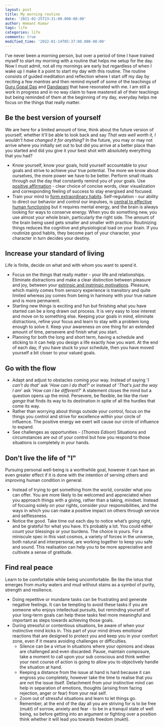 ```yaml
---
layout: post
title: My morning routine
date: '2021-02-25T23:31:00.000-08:00'
author: Hemant Kumar
tags: life
categories: life
comments: true
modified_time: '2022-01-14T05:37:00.000-08:00'
---
```


I've never been a morning person, but over a period of time I have trained myself to start my morning with a routine that helps me setup for the day. Now I must admit, not all my mornings are early but regardless of when I wake up I make it a point to start my day with this routine. The routine consists of guided meditation and reflection where I start off my day by reciting a few *mantras* and then remind myself of some of the teachings of [Guru Gopal Das](https://twitter.com/gaurgopald) and [Dandapani](https://twitter.com/DandapaniLLC) that have resonated with me. I am still a work in progress and in no way claim to have mastered all of their teachings but being reminded of them at the beginning of my day, everyday helps me focus on the things that really matter.

## Be the best version of yourself

We are here for a limited amount of time, think about the future version of yourself, whether it'll be able to look back and say *That was well worth it, I wouldn't have changed it for anything*? In the future, you may or may not arrive where you initially set out to but did you arrive at a better place than you started and did you give it your best shot with absolutely everything that you had?

- Know yourself, know your goals, hold yourself accountable to your goals and strive to achieve your true potential. The more we know about ourselves, the more power we have to be better. Perform small rituals through out the day that constantly remind you of your goals. Use [positive affirmation](https://positivepsychology.com/daily-affirmations/) - clear choice of concise words, clear visualization and corresponding feeling of success to stay energised and focused.
- Train your mind to [form extraordinary habits](https://www.sciencedaily.com/releases/2019/01/190128105227.htm). Self-regulation - our ability to direct our behavior and control our impulses, is [central to effective human functioning](https://www.ncbi.nlm.nih.gov/pmc/articles/PMC5508938/) but it requires mental energy, and the brain is always looking for ways to conserve energy. When you do something new, you use almost your whole brain, particularly the right side. The amount of the brain being used gets smaller and smaller with practice. Routinizing things reduces the cognitive and physiological load on your brain. If you routinize good habits, they become part of your character, your character in turn decides your destiny.
  
## Increase your standard of living

Life is finite, decide on what and with whom you want to spend it.
  
- Focus on the things that really matter - your life and relationships. Eliminate distractions and make a clear distinction between pleasure and joy, between your [extrinsic and instrinsic motivations](https://www.healthline.com/health/intrinsic-motivation#extrinsic-motivation). Pleasure, which mainly comes from sensory experience is transitory and quite limited whereas joy comes from being in harmony with your true nature and is more permanent.
- Starting new things is exciting and fun but finishing what you have started can be a long drawn out process. It is very easy to lose interest and move on to something else. Keeping your goals in mind, eliminate distractions, refine your focus and learn to stay with a problem long enough to solve it. Keep your awareness on one thing for an extended amount of time, persevere and finish what you start.
- Planning for both the long and short term, having a schedule and sticking to it can help you design a life exactly how you want. At the end of each day, if you have stuck to your schedule, then you have moved yourself a bit closer to your valued goals.

## Go with the flow

- Adapt and adjust to obstacles coming your way. Instead of saying '*I can't do that*' ask '*How can I do that?*' or instead of '*That's just the way I am*' ask '*How can I be  different?*' A statement closes the mind but a question opens up the mind. Persevere, be flexible, be like the river *ganga* that finds its way to its destination in spite of all the hurdles that come its way.
- Rather than worrying about things outside your control, focus on the things you control and strive for excellence within your circle of influence. The positive energy we exert will cause our circle of influence to expand.
- See challenges as opportunities - (*Thomas Edison*) Situations and circumstances are out of your control but how you respond to those situations is completely in your hands.

## Don't live the life of "I"

Pursuing personal well-being is a worthwhile goal, however it can have an even greater effect if it is done with the intention of serving others and improving human condition in general.

- Instead of trying to get something from the world, consider what you can offer. You are more likely to be welcomed and appreciated when you approach things with a giving, rather than a taking, mindset. Instead of focusing solely on your rights, consider your responsibilities, and the ways in which you can make a positive impact on others through service and selflessness.
- Notice the good. Take time out each day to notice what’s going right, and be grateful for what you have. It’s probably a lot. You could either count your blessings or your burdens. The choice is yours. For a miniscule spec in this vast cosmos, a variety of forces in the universe, both natural and interpersonal, are working together to keep you safe and sound. This realisation can help you to be more appreciative and cultivate a sense of gratitude.

## Find real peace

Learn to be comfortable while being uncomfortable. Be like the lotus that emerges from murky waters and mud without stains as a symbol of purity, strength and resilience.

- Doing repetitive or mundane tasks can be frustrating and generate negative feelings. It can be tempting to avoid these tasks if you are someone who enjoys intellectual pursuits, but reminding yourself of your long-term goals can help these tasks feel more meaningful and important as steps towards achieving those goals.
- During stressful or contentious situations, be aware of when your instinctive mind kicks in. This part of your mind drives emotional reactions that are designed to protect you and keep you in your comfort zone, even if it means avoiding challenges or difficulties.
  - Silence can be a virtue in situations where your opinions and ideas are challenged and even discarded. Pause, maintain composure, take a moment to call upon your sub conscious and think wether your next course of action is going to allow you to objectively handle the situation at hand.
  - Keeping a distance from the issue at hand is hard because it can engross you completely, however take the time to realise that you are not the issue itself. Detachment from your instinctive mind can help in separation of emotions, thoughts (arising from facing rejection, anger or fear) from your real self.
  - Zoom out of stressful situations and learn to let things go. Remember, at the end of the day all you are striving for is to be free (*mukt*) of sorrow, anxiety and fear - to be in a tranquil state of well being, so before getting into an argument or fighting over a position think whether it will lead you towards freedom (*mukti*).
